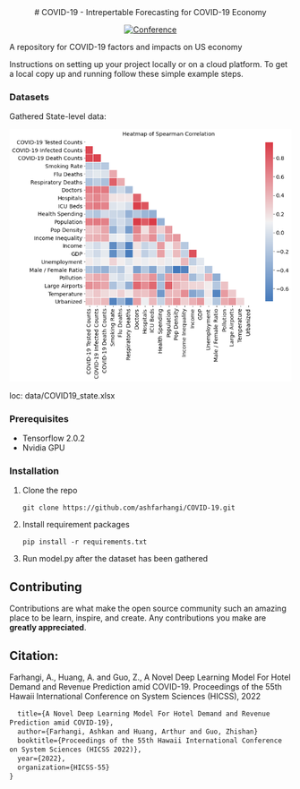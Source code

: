 
<div align="center">
# COVID-19 - Intrepertable Forecasting for COVID-19 Economy

[![Conference](http://img.shields.io/badge/HICSS-2022-4b44ce.svg)](https://arxiv.org/abs/2203.04383)
</div>

A repository for COVID-19 factors and impacts on US economy

Instructions on setting up your project locally or on a cloud platform. To get a local copy up and running follow these simple example steps.

### Datasets

Gathered State-level data: 

![](https://raw.githubusercontent.com/ashfarhangi/COVID-19/main/visualization/heat-map.png)


loc: data/COVID19_state.xlsx


### Prerequisites

- Tensorflow 2.0.2
- Nvidia GPU 


### Installation

1. Clone the repo

   ```
   git clone https://github.com/ashfarhangi/COVID-19.git
   ```

2. Install requirement packages

   ```
   pip install -r requirements.txt
   ```

4. Run model.py after the dataset has been gathered  


## Contributing

Contributions are what make the open source community such an amazing place to be learn, inspire, and create. Any contributions you make are **greatly appreciated**.


## Citation:

Farhangi, A., Huang, A. and Guo, Z., A Novel Deep Learning Model For Hotel Demand and Revenue Prediction amid COVID-19. Proceedings of the 55th Hawaii International Conference on System Sciences (HICSS), 2022

```@article{farhanginovel,
  title={A Novel Deep Learning Model For Hotel Demand and Revenue Prediction amid COVID-19},
  author={Farhangi, Ashkan and Huang, Arthur and Guo, Zhishan}
  booktitle={Proceedings of the 55th Hawaii International Conference on System Sciences (HICSS 2022)},
  year={2022},
  organization={HICSS-55}
}
